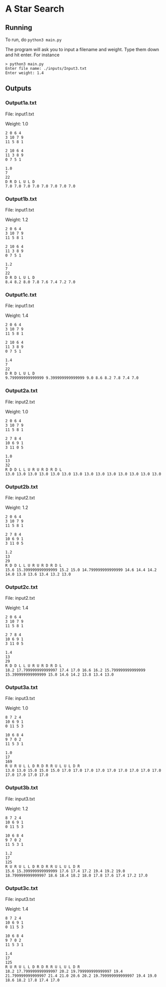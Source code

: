 # A Star Search

## Running
To run, do `python3 main.py`

The program will ask you to input a filename and weight. Type them down and hit enter. For instance
```
> python3 main.py
Enter file name: ./inputs/Input3.txt
Enter weight: 1.4
```
## Outputs

### Output1a.txt

File: input1.txt

Weight: 1.0
```
2 0 6 4 
3 10 7 9 
11 5 8 1 

2 10 6 4 
11 3 8 9 
0 7 5 1 

1.0
7
22
D R D L U L D
7.0 7.0 7.0 7.0 7.0 7.0 7.0 7.0
```

### Output1b.txt

File: input1.txt

Weight: 1.2
```
2 0 6 4 
3 10 7 9 
11 5 8 1 

2 10 6 4 
11 3 8 9 
0 7 5 1 

1.2
7
22
D R D L U L D
8.4 8.2 8.0 7.8 7.6 7.4 7.2 7.0
```

### Output1c.txt

File: input1.txt

Weight: 1.4
```
2 0 6 4 
3 10 7 9 
11 5 8 1 

2 10 6 4 
11 3 8 9 
0 7 5 1 

1.4
7
22
D R D L U L D
9.799999999999999 9.399999999999999 9.0 8.6 8.2 7.8 7.4 7.0
```

### Output2a.txt

File: input2.txt

Weight: 1.0
```
2 0 6 4 
3 10 7 9 
11 5 8 1 

2 7 8 4 
10 6 9 1 
3 11 0 5 

1.0
13
32
R D D L L U R U R D R D L
13.0 13.0 13.0 13.0 13.0 13.0 13.0 13.0 13.0 13.0 13.0 13.0 13.0 13.0
```

### Output2b.txt

File: input2.txt

Weight: 1.2
```
2 0 6 4 
3 10 7 9 
11 5 8 1 

2 7 8 4 
10 6 9 1 
3 11 0 5 

1.2
13
29
R D D L L U R U R D R D L
15.6 15.399999999999999 15.2 15.0 14.799999999999999 14.6 14.4 14.2 14.0 13.8 13.6 13.4 13.2 13.0
```

### Output2c.txt

File: input2.txt

Weight: 1.4
```
2 0 6 4 
3 10 7 9 
11 5 8 1 

2 7 8 4 
10 6 9 1 
3 11 0 5 

1.4
13
29
R D D L L U R U R D R D L
18.2 17.799999999999997 17.4 17.0 16.6 16.2 15.799999999999999 15.399999999999999 15.0 14.6 14.2 13.8 13.4 13.0
```

### Output3a.txt

File: input3.txt

Weight: 1.0
```
8 7 2 4 
10 6 9 1 
0 11 5 3 

10 6 8 4 
9 7 0 2 
11 5 3 1 

1.0
17
169
R U R U L L D R D R R U L U L D R
13.0 13.0 15.0 15.0 15.0 17.0 17.0 17.0 17.0 17.0 17.0 17.0 17.0 17.0 17.0 17.0 17.0 17.0
```

### Output3b.txt

File: input3.txt

Weight: 1.2
```
8 7 2 4 
10 6 9 1 
0 11 5 3 

10 6 8 4 
9 7 0 2 
11 5 3 1 

1.2
17
125
R U R U L L D R D R R U L U L D R
15.6 15.399999999999999 17.6 17.4 17.2 19.4 19.2 19.0 18.799999999999997 18.6 18.4 18.2 18.0 17.8 17.6 17.4 17.2 17.0
```

### Output3c.txt

File: input3.txt

Weight: 1.4
```
8 7 2 4 
10 6 9 1 
0 11 5 3 

10 6 8 4 
9 7 0 2 
11 5 3 1 

1.4
17
125
R U R U L L D R D R R U L U L D R
18.2 17.799999999999997 20.2 19.799999999999997 19.4 21.799999999999997 21.4 21.0 20.6 20.2 19.799999999999997 19.4 19.0 18.6 18.2 17.8 17.4 17.0
```